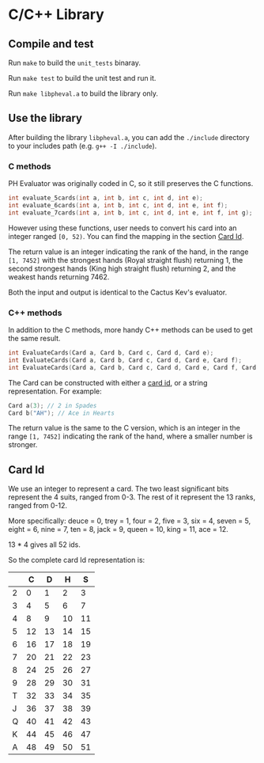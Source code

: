 # C/C++ Library

## Compile and test

Run `make` to build the `unit_tests` binaray.

Run `make test` to build the unit test and run it.

Run `make libpheval.a` to build the library only.

## Use the library

After building the library `libpheval.a`, you can add the `./include`
directory to your includes path (e.g. `g++ -I ./include`).

### C methods

PH Evaluator was originally coded in C, so it still preserves the C functions.

```cpp
int evaluate_5cards(int a, int b, int c, int d, int e);
int evaluate_6cards(int a, int b, int c, int d, int e, int f);
int evaluate_7cards(int a, int b, int c, int d, int e, int f, int g);
```

However using these functions, user needs to convert his card into an integer
ranged `[0, 52)`. You can find the mapping in the section [Card Id](#cardid).

The return value is an integer indicating the rank of the hand, in the range
`[1, 7452]` with the strongest hands (Royal straight flush) returning 1, the
second strongest hands (King high straight flush) returning 2, and the weakest
hands returning 7462.

Both the input and output is identical to the Cactus Kev's evaluator.

### C++ methods

In addition to the C methods, more handy C++ methods can be used to get the
same result.

```cpp
int EvaluateCards(Card a, Card b, Card c, Card d, Card e);
int EvaluateCards(Card a, Card b, Card c, Card d, Card e, Card f);
int EvaluateCards(Card a, Card b, Card c, Card d, Card e, Card f, Card g);
```

The Card can be constructed with either a [card id](#cardid), or a string
representation. For example:

```cpp
Card a(3); // 2 in Spades
Card b("AH"); // Ace in Hearts
```

The return value is the same to the C version, which is an integer in the
range `[1, 7452]` indicating the rank of the hand, where a smaller number
is stronger.

<a name="cardid"></a>
## Card Id

We use an integer to represent a card. The two least significant bits
represent the 4 suits, ranged from 0-3. The rest of it represent the 13
ranks, ranged from 0-12.

More specifically:
deuce = 0, trey = 1, four = 2, five = 3, six = 4, seven = 5, eight = 6,
nine = 7, ten = 8, jack = 9, queen = 10, king = 11, ace = 12.

13 * 4 gives all 52 ids.
 
So the complete card Id representation is:

|   | C | D | H | S |
|---|---|---|---|---|
| 2 | 0 | 1 | 2 | 3 |
| 3 | 4 | 5 | 6 | 7 |
| 4 | 8 | 9 | 10| 11|
| 5 | 12| 13| 14| 15|
| 6 | 16| 17| 18| 19|
| 7 | 20| 21| 22| 23|
| 8 | 24| 25| 26| 27|
| 9 | 28| 29| 30| 31|
| T | 32| 33| 34| 35|
| J | 36| 37| 38| 39|
| Q | 40| 41| 42| 43|
| K | 44| 45| 46| 47|
| A | 48| 49| 50| 51|
